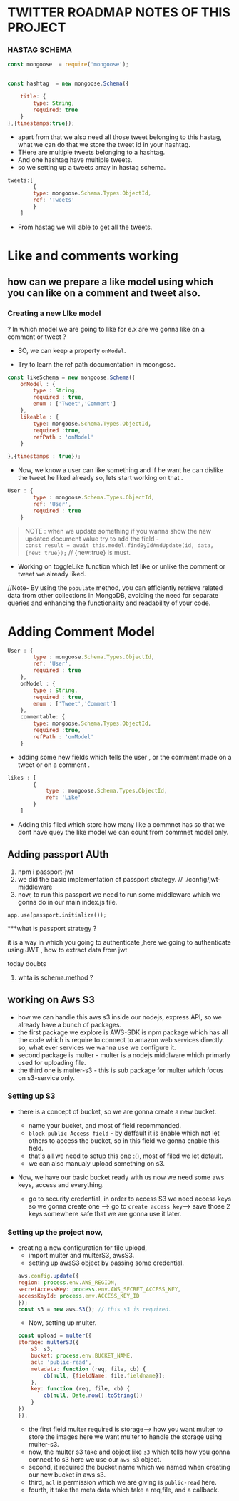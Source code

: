 # TWITTER ROADMAP NOTES OF THIS PROJECT 


### HASTAG SCHEMA 
```javascript
const mongoose  = require('mongoose');


const hashtag  = new mongoose.Schema({

    title: {
        type: String,
        required: true
    }
},{timestamps:true});
```
* apart from that we also need all those tweet belonging to this hastag, what we can do that we store the tweet id in your hashtag.
* THere are multiple tweets belonging to a hashtag.
* And one hashtag have multiple tweets.
* so we setting up a tweets array in hastag schema.

```js
tweets:[
        {
        type: mongoose.Schema.Types.ObjectId,
        ref: 'Tweets'
        }
    ]
```
* From hastag we will able to get all the tweets.

# Like and comments working 

## how can we prepare a like model using which you can like on a comment and tweet also.

### Creating a new LIke model

? In which model we are going to like for e.x are we gonna like on a comment or tweet ?
* SO, we can keep a property `onModel`.

* Try to learn the ref path documentation in moongose.
```js
const likeSchema = new mongoose.Schema({
    onModel : {
        type : String,
        required : true,
        enum : ['Tweet','Comment']
    },
    likeable : {
        type: mongoose.Schema.Types.ObjectId,
        required :true,
        refPath : 'onModel'
    }

},{timestamps : true});
```
* Now, we know a user can like something and if he want he can dislike the tweet he liked already so, lets start working on that .
```js
User : {
        type : mongoose.Schema.Types.ObjectId,
        ref: 'User',
        required : true
    }
```

>NOTE : when we update something if you wanna show the new updated document  value try to add the field -  
`const result = await this.model.findByIdAndUpdate(id, data, {new: true});` // {new:true} is must.

* Working on toggleLike function which let like or unlike the comment or tweet we already liked.


//Note- By using the `populate` method, you can efficiently retrieve related data from other collections in MongoDB, avoiding the need for separate queries and enhancing the functionality and readability of your code.

# Adding Comment Model 

```js
User : {
        type : mongoose.Schema.Types.ObjectId,
        ref: 'User',
        required : true
    },
    onModel : {
        type : String,
        required : true,
        enum : ['Tweet','Comment']
    },
    commentable: {
        type: mongoose.Schema.Types.ObjectId,
        required :true,
        refPath : 'onModel'
    }
```
* adding some new fields which tells the user , or the comment made on a tweet or on a comment .
```js
likes : [
        {
            type : mongoose.Schema.Types.ObjectId,
            ref: 'Like'
        }
    ]
```
* Adding this filed which store how many like a commnet has so that we dont have quey the like model we can count from commnet model only.

## Adding passport AUth

1. npm i passport-jwt
2. we did the basic implementation of passport strategy. // ./config/jwt-middleware
3. now, to run this passport we need to run some middleware which we gonna do in our main index.js file.

`app.use(passport.initialize());`

***what is passport strategy ?

it is a way in which you going to authenticate ,here  we going to authenticate using JWT , how to extract data from jwt 



today doubts 

1. whta is schema.method ?


## working on Aws S3

* how we can handle this aws s3 inside our nodejs, express API, so we already have a bunch of packages.
* the first package we explore is AWS-SDK is npm package which has all the code which is require to connect to amazon web services     directly. so, what ever services we wanna use we configure it.
* second package is multer - multer is a nodejs middlware which primarly used for uploading file.
* the third one is multer-s3 - this is sub package for multer which focus on s3-service only.

### Setting up S3 

- there is a concept of bucket, so we are gonna create a new bucket.
    * name your bucket, and most of field recommanded.
    * `block public Access field` - by deffault it is enable which not let others to access the bucket, so in this field we gonna enable this field.
    * that's all we need to setup this one :(), most of filed we let default.
    * we can also manualy upload something on s3.

- Now, we have our basic bucket ready with us now we need some aws keys, access and everything.
    * go to security credential, in order to access S3 we need access keys so we gonna create one --> go to `create access key`--> save those 2 keys somewhere safe that we are gonna use it later.

### Setting up the project now,

* creating a new configuration for file upload, 
    - import multer and multerS3, awsS3.
    - setting up awsS3 object by passing some credential.
    ```js
    aws.config.update({
    region: process.env.AWS_REGION,
    secretAccessKey: process.env.AWS_SECRET_ACCESS_KEY,
    accessKeyId: process.env.ACCESS_KEY_ID
    });
    const s3 = new aws.S3(); // this s3 is required.
    ```
    - Now, setting up multer.
    ```js
    const upload = multer({ 
    storage: multerS3({
        s3: s3,
        bucket: process.env.BUCKET_NAME,
        acl: 'public-read',
        metadata: function (req, file, cb) {
            cb(null, {fieldName: file.fieldname});
        },
        key: function (req, file, cb) {
            cb(null, Date.now().toString())
        }
    })
    });
    ```
    - the first field multer required is storage--> how you want multer to store the images here we want multer to handle the storage using multer-s3.
    - now, the multer s3 take and object like `s3` which tells how you gonna connect to s3 here we use our `aws s3` object.
    - second, it required the bucket name which we named when creating our new bucket in aws s3.
    - third, `acl` is permission which we are giving is `public-read` here.
    - fourth, it take the meta data which take a req,file, and a callback.